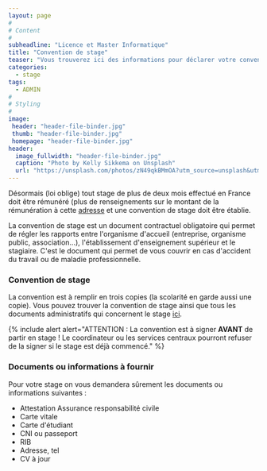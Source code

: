 ```yaml
---
layout: page
#
# Content
#
subheadline: "Licence et Master Informatique"
title: "Convention de stage"
teaser: "Vous trouverez ici des informations pour déclarer votre convention de stage."
categories:
  - stage
tags:
  - ADMIN
#
# Styling
#
image:
 header: "header-file-binder.jpg"
 thumb: "header-file-binder.jpg"
 homepage: "header-file-binder.jpg"
header:
  image_fullwidth: "header-file-binder.jpg"
  caption: "Photo by Kelly Sikkema on Unsplash"
  url: "https://unsplash.com/photos/zN49qkBMmOA?utm_source=unsplash&utm_medium=referral&utm_content=creditShareLink"
---
```


Désormais (loi oblige) tout stage de plus de deux mois effectué en France doit être rémunéré (plus de renseignements sur le montant de la rémunération à cette [adresse](https://www.service-public.fr/professionnels-entreprises/vosdroits/F32131) et une convention de stage doit être établie.

La convention de stage est un document contractuel obligatoire qui permet de régler les rapports entre l'organisme d'accueil (entreprise, organisme public, association…), l'établissement d'enseignement supérieur et le stagiaire. C'est le document qui permet de vous couvrir en cas d'accident du travail ou de maladie professionnelle.


### Convention de stage ###

La convention est à remplir en trois copies (la scolarité en garde aussi une copie).
Vous pouvez trouver la convention de stage ainsi que tous les documents administratifs qui concernent le stage [ici](http://web.univ-cotedazur.fr//fr/education/informations-utiles/documents-reglementaires/conventions-de-stage).

{% include alert alert="ATTENTION : La convention est à signer **AVANT** de partir en stage ! Le coordinateur ou les services centraux pourront refuser de la signer si le stage est déjà commencé." %}

### Documents ou informations à fournir ###

Pour votre stage on vous demandera sûrement les documents ou informations suivantes :
- Attestation Assurance responsabilité civile
- Carte vitale
- Carte d'étudiant
- CNI ou passeport
- RIB
- Adresse, tel
- CV à jour
